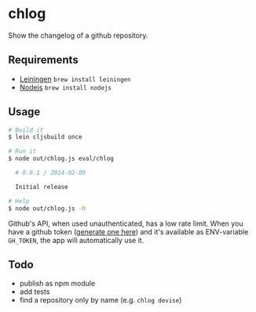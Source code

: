 chlog
==========

Show the changelog of a github repository.

Requirements
------------

- [Leiningen](https://github.com/technomancy/leiningen)
  `brew install leiningen`
- [Nodejs](https://github.com/joyent/node)
  `brew install nodejs`

Usage
------------

```bash
# Build it
$ lein cljsbuild once

# Run it
$ node out/chlog.js eval/chlog

  # 0.0.1 / 2014-02-09

  Initial release

# Help
$ node out/chlog.js -h
```

Github's API, when used unauthenticated, has a low rate limit.
When you have a github token ([generate one here](https://github.com/settings/tokens/new)) and it's available as ENV-variable `GH_TOKEN`, the app will automatically use it.


Todo
---------

* publish as npm module
* add tests
* find a repository only by name (e.g. `chlog devise`)

